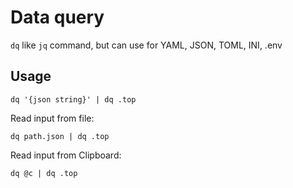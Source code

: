 # Data query

`dq` like `jq` command, but can use for YAML, JSON, TOML, INI, .env

## Usage


```shell
dq '{json string}' | dq .top
```

Read input from file:

```shell
dq path.json | dq .top
```

Read input from Clipboard:

```shell
dq @c | dq .top
```

